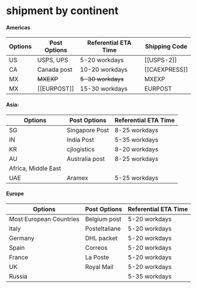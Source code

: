 
# shipment by continent 


#### Americas

| Options | Post Options | Referential ETA Time | Shipping Code |
| ------- | ------------ | -------------------- | ------------- |
| US      | USPS, UPS    | 5-20 workdays        | [[USPS-2]]      |
| CA      | Canada post  | 10-20 workdays       | [[CAEXPRESS]] |
| MX      | ~~MXEXP~~    | ~~5-30 workdays~~    | MXEXP         |
| MX      | [[EURPOST]]  | 15-30 workdays       | EURPOST       |


#### Asia:

| Options             | Post Options   | Referential ETA Time |
| ------------------- | -------------- | -------------------- |
| SG                  | Singapore Post | 8-25 workdays        |
| IN                  | India Post     | 5-35 workdays        |
| KR                  | cjlogistics    | 8-20 workdays        |
| AU                  | Australia post | 8-25 workdays        |
| Africa, Middle East |                |                      |
| UAE                 | Aramex         | 5-25 workdays        |
 

#### Europe

| Options                 | Post Options  | Referential ETA Time |
| ----------------------- | ------------- | -------------------- |
| Most European Countries | Belgium post  | 5-20 workdays        |
| Italy                   | PosteItaliane | 5-20 workdays        |
| Germany                 | DHL packet    | 5-20 workdays        |
| Spain                   | Correos       | 5-20 workdays        |
| France                  | La Poste      | 5-20 workdays        |
| UK                      | Royal Mail    | 5-20 workdays        |
| Russia                  |               | 5-35 workdays        |

